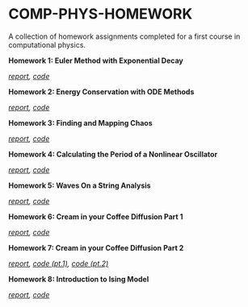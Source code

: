 # COMP-PHYS-HOMEWORK
A collection of homework assignments completed for a first course in computational physics.

**Homework 1: Euler Method with Exponential Decay**

_[report](https://github.com/dsb-comp-phys/COMP-PHYS-HOMEWORK/blob/main/HW1__Euler_Method_with_Exponential_Decay__Copy_.pdf), [code](https://github.com/dsb-comp-phys/COMP-PHYS-HOMEWORK/blob/main/bristow_hw01.m)_

**Homework 2: Energy Conservation with ODE Methods**

_[report](https://github.com/dsb-comp-phys/COMP-PHYS-HOMEWORK/blob/main/HW2__Energy_conservation_with_ODE_methods__Copy_.pdf), [code](https://github.com/dsb-comp-phys/COMP-PHYS-HOMEWORK/blob/main/bristow_HW02.m)_

**Homework 3: Finding and Mapping Chaos**

_[report](https://github.com/dsb-comp-phys/COMP-PHYS-HOMEWORK/blob/main/HW3__Finding_and_Mapping_Chaos__Copy_.pdf), [code](https://github.com/dsb-comp-phys/COMP-PHYS-HOMEWORK/blob/main/bristow_HW03.m)_

**Homework 4: Calculating the Period of a Nonlinear Oscillator**

_[report](https://github.com/dsb-comp-phys/COMP-PHYS-HOMEWORK/blob/main/HW4__Calculating_the_Period_of_a_Nonlinear_Oscillator__Copy_.pdf), [code](https://github.com/dsb-comp-phys/COMP-PHYS-HOMEWORK/blob/main/bristow_HW04.m)_

**Homework 5: Waves On a String Analysis**

_[report](https://github.com/dsb-comp-phys/COMP-PHYS-HOMEWORK/blob/main/Homework_5__Waves_on_a_string_analysis__Copy_.pdf), [code](https://github.com/dsb-comp-phys/COMP-PHYS-HOMEWORK/blob/main/bristow_HW03.m)_

**Homework 6: Cream in your Coffee Diffusion Part 1**

_[report](https://github.com/dsb-comp-phys/COMP-PHYS-HOMEWORK/blob/main/Homework_6__Cream_in_your_Coffee_Diffusion__part_1__Copy_.pdf), [code](https://github.com/dsb-comp-phys/COMP-PHYS-HOMEWORK/blob/main/bristow_HW06.m)_

**Homework 7: Cream in your Coffee Diffusion Part 2**

_[report](https://github.com/dsb-comp-phys/COMP-PHYS-HOMEWORK/blob/main/Homework_7__Cream_in_your_Coffee_Diffusion_part_2__Copy_.pdf), [code (pt.1)](https://github.com/dsb-comp-phys/COMP-PHYS-HOMEWORK/blob/main/bristow_HW07a.m), [code (pt.2)](https://github.com/dsb-comp-phys/COMP-PHYS-HOMEWORK/blob/main/bristow_HW07b.m)_

**Homework 8: Introduction to Ising Model**

_[report](https://github.com/dsb-comp-phys/COMP-PHYS-HOMEWORK/blob/main/Homework_8__Introduction_to_Ising_Model__Copy_.pdf), [code](https://github.com/dsb-comp-phys/COMP-PHYS-HOMEWORK/blob/main/bristow_HW08.m)_
